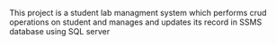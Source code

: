 This project is a student lab managment system which performs crud operations on student and manages and updates its record in SSMS database using SQL server

